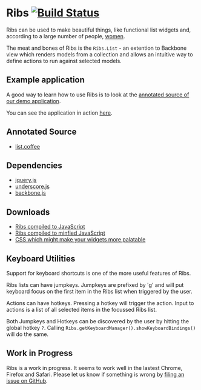 Ribs [![Build Status](https://travis-ci.org/quid/ribs.png?branch=master)](https://travis-ci.org/quid/ribs)
====

Ribs can be used to make beautiful things, like functional list widgets and, 
according to a large number of people, 
[women](http://en.wikipedia.org/wiki/Eve#Creation).

The meat and bones of Ribs is the `Ribs.List` - an extention to Backbone view 
which renders models from a collection and allows an intuitive way to define 
actions to run against selected models. 

Example application
-------------------

A good way to learn how to use Ribs is to look at the 
[annotated source of our demo application](http://quid.github.com/ribs/docs/todos.html).

You can see the application in action [here](http://quid.github.com/ribs/demo).

Annotated Source
----------------

+ [list.coffee](http://quid.github.com/ribs/docs/list.html)

Dependencies
------------

+ [jquery.js](http://jquery.com)
+ [underscore.js](http://underscorejs.org)
+ [backbone.js](http://backbonejs.org)

Downloads
---------

+ [Ribs compiled to JavaScript](http://quid.github.com/ribs/ribs.js)
+ [Ribs compiled to minfied JavaScript](http://quid.github.com/ribs/ribs.min.js)
+ [CSS which might make your widgets more palatable](http://quid.github.com/ribs/ribs.css)


Keyboard Utilities
------------------

Support for keyboard shortcuts is one of the more useful features of Ribs.

Ribs lists can have jumpkeys. Jumpkeys are prefixed by 'g' and will put keyboard
focus on the first item in the Ribs list when triggered by the user.

Actions can have hotkeys. Pressing a hotkey will trigger the action. Input to
actions is a list of all selected items in the focussed Ribs list.

Both Jumpkeys and Hotkeys can be discovered by the user by hitting the global 
hotkey `?`. Calling `Ribs.getKeyboardManager().showKeyboardBindings()` will do the same.

Work in Progress
----------------

Ribs is a work in progress. It seems to work well in the lastest Chrome, Firefox
and Safari. Please let us know if something is wrong by [filing an issue on
GitHub](https://github.com/quid/ribs/issues).
